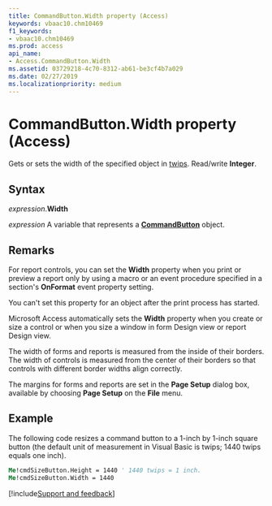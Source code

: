 ```yaml
---
title: CommandButton.Width property (Access)
keywords: vbaac10.chm10469
f1_keywords:
- vbaac10.chm10469
ms.prod: access
api_name:
- Access.CommandButton.Width
ms.assetid: 03729218-4c70-8312-ab61-be3cf4b7a029
ms.date: 02/27/2019
ms.localizationpriority: medium
---
```



# CommandButton.Width property (Access)

Gets or sets the width of the specified object in [twips](../language/glossary/vbe-glossary.md#twip). Read/write **Integer**.


## Syntax

_expression_.**Width**

_expression_ A variable that represents a **[CommandButton](Access.CommandButton.md)** object.


## Remarks

For report controls, you can set the **Width** property when you print or preview a report only by using a macro or an event procedure specified in a section's **OnFormat** event property setting.

You can't set this property for an object after the print process has started.

Microsoft Access automatically sets the **Width** property when you create or size a control or when you size a window in form Design view or report Design view.

The width of forms and reports is measured from the inside of their borders. The width of controls is measured from the center of their borders so that controls with different border widths align correctly. 

The margins for forms and reports are set in the **Page Setup** dialog box, available by choosing **Page Setup** on the **File** menu.


## Example

The following code resizes a command button to a 1-inch by 1-inch square button (the default unit of measurement in Visual Basic is twips; 1440 twips equals one inch).

```vb
Me!cmdSizeButton.Height = 1440 ' 1440 twips = 1 inch. 
Me!cmdSizeButton.Width = 1440
```



[!include[Support and feedback](~/includes/feedback-boilerplate.md)]